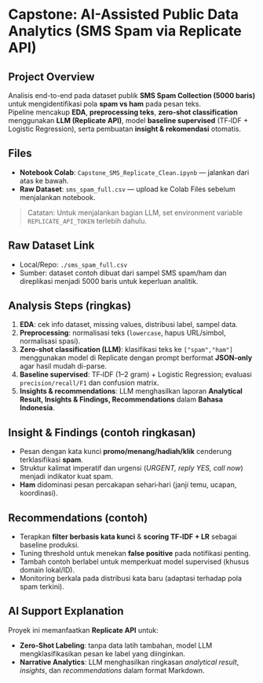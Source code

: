 # Capstone: AI-Assisted Public Data Analytics (SMS Spam via Replicate API)

## Project Overview
Analisis end-to-end pada dataset publik **SMS Spam Collection (5000 baris)** untuk mengidentifikasi pola **spam vs ham** pada pesan teks.  
Pipeline mencakup **EDA**, **preprocessing teks**, **zero-shot classification** menggunakan **LLM (Replicate API)**, model **baseline supervised** (TF‑IDF + Logistic Regression), serta pembuatan **insight & rekomendasi** otomatis.

## Files
- **Notebook Colab**: `Capstone_SMS_Replicate_Clean.ipynb` — jalankan dari atas ke bawah.  
- **Raw Dataset**: `sms_spam_full.csv` — upload ke Colab Files sebelum menjalankan notebook.

> Catatan: Untuk menjalankan bagian LLM, set environment variable `REPLICATE_API_TOKEN` terlebih dahulu.

## Raw Dataset Link
- Local/Repo: `./sms_spam_full.csv`  
 - Sumber: dataset contoh dibuat dari sampel SMS spam/ham dan direplikasi menjadi 5000 baris untuk keperluan analitik.

## Analysis Steps (ringkas)
1. **EDA**: cek info dataset, missing values, distribusi label, sampel data.  
2. **Preprocessing**: normalisasi teks (`lowercase`, hapus URL/simbol, normalisasi spasi).  
3. **Zero-shot classification (LLM)**: klasifikasi teks ke `["spam","ham"]` menggunakan model di Replicate dengan prompt berformat **JSON-only** agar hasil mudah di-parse.  
4. **Baseline supervised**: TF‑IDF (1–2 gram) + Logistic Regression; evaluasi `precision/recall/F1` dan confusion matrix.  
5. **Insights & recommendations**: LLM menghasilkan laporan **Analytical Result, Insights & Findings, Recommendations** dalam **Bahasa Indonesia**.

## Insight & Findings (contoh ringkasan)
- Pesan dengan kata kunci **promo/menang/hadiah/klik** cenderung terklasifikasi **spam**.  
- Struktur kalimat imperatif dan urgensi (*URGENT, reply YES, call now*) menjadi indikator kuat spam.  
- **Ham** didominasi pesan percakapan sehari‑hari (janji temu, ucapan, koordinasi).  

## Recommendations (contoh)
- Terapkan **filter berbasis kata kunci** & **scoring TF‑IDF + LR** sebagai baseline produksi.  
- Tuning threshold untuk menekan **false positive** pada notifikasi penting.  
- Tambah contoh berlabel untuk memperkuat model supervised (khusus domain lokal/ID).  
- Monitoring berkala pada distribusi kata baru (adaptasi terhadap pola spam terkini).

## AI Support Explanation
Proyek ini memanfaatkan **Replicate API** untuk:
- **Zero‑Shot Labeling**: tanpa data latih tambahan, model LLM mengklasifikasikan pesan ke label yang diinginkan.  
- **Narrative Analytics**: LLM menghasilkan ringkasan *analytical result*, *insights*, dan *recommendations* dalam format Markdown.  

